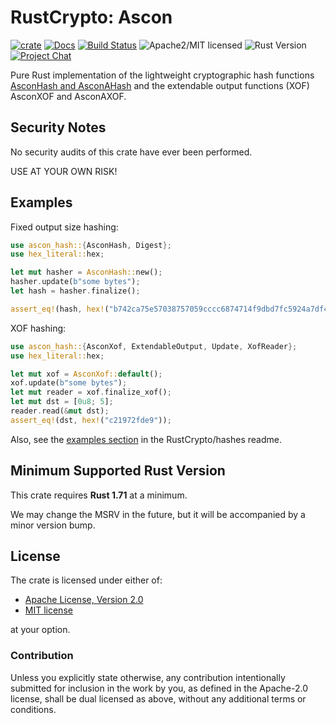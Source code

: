 # RustCrypto: Ascon

[![crate][crate-image]][crate-link]
[![Docs][docs-image]][docs-link]
[![Build Status][build-image]][build-link]
![Apache2/MIT licensed][license-image]
![Rust Version][rustc-image]
[![Project Chat][chat-image]][chat-link]

Pure Rust implementation of the lightweight cryptographic hash functions
[AsconHash and AsconAHash][1] and the extendable output functions (XOF) AsconXOF
and AsconAXOF.

## Security Notes

No security audits of this crate have ever been performed.

USE AT YOUR OWN RISK!

## Examples
Fixed output size hashing:
```rust
use ascon_hash::{AsconHash, Digest};
use hex_literal::hex;

let mut hasher = AsconHash::new();
hasher.update(b"some bytes");
let hash = hasher.finalize();

assert_eq!(hash, hex!("b742ca75e57038757059cccc6874714f9dbd7fc5924a7df4e316594fd1426ca8"));
```

XOF hashing:
```rust
use ascon_hash::{AsconXof, ExtendableOutput, Update, XofReader};
use hex_literal::hex;

let mut xof = AsconXof::default();
xof.update(b"some bytes");
let mut reader = xof.finalize_xof();
let mut dst = [0u8; 5];
reader.read(&mut dst);
assert_eq!(dst, hex!("c21972fde9"));
```

Also, see the [examples section] in the RustCrypto/hashes readme.

## Minimum Supported Rust Version

This crate requires **Rust 1.71** at a minimum.

We may change the MSRV in the future, but it will be accompanied by a minor
version bump.

## License

The crate is licensed under either of:

* [Apache License, Version 2.0](http://www.apache.org/licenses/LICENSE-2.0)
* [MIT license](http://opensource.org/licenses/MIT)

at your option.

### Contribution

Unless you explicitly state otherwise, any contribution intentionally submitted
for inclusion in the work by you, as defined in the Apache-2.0 license, shall be
dual licensed as above, without any additional terms or conditions.

[//]: # (badges)

[crate-image]: https://img.shields.io/crates/v/ascon-hash.svg
[crate-link]: https://crates.io/crates/ascon-hash
[docs-image]: https://docs.rs/ascon-hash/badge.svg
[docs-link]: https://docs.rs/ascon-hash/
[license-image]: https://img.shields.io/badge/license-Apache2.0/MIT-blue.svg
[rustc-image]: https://img.shields.io/badge/rustc-1.71+-blue.svg
[chat-image]: https://img.shields.io/badge/zulip-join_chat-blue.svg
[chat-link]: https://rustcrypto.zulipchat.com/#narrow/stream/260041-hashes
[build-image]: https://github.com/RustCrypto/hashes/workflows/ascon-hash/badge.svg?branch=master
[build-link]: https://github.com/RustCrypto/hashes/actions?query=workflow%3Aascon-hash

[//]: # (general links)

[1]: https://ascon.iaik.tugraz.at
[examples section]: https://github.com/RustCrypto/hashes#Examples
